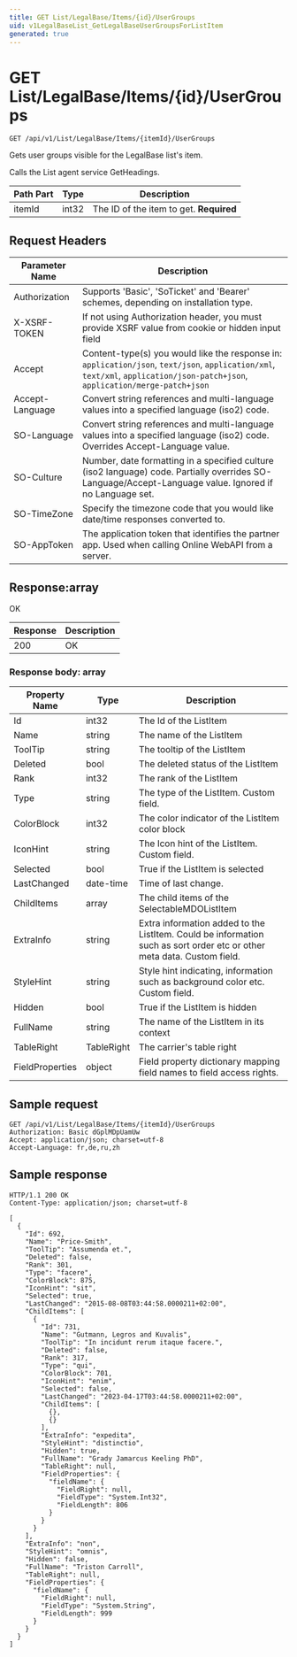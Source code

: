 ```yaml
---
title: GET List/LegalBase/Items/{id}/UserGroups
uid: v1LegalBaseList_GetLegalBaseUserGroupsForListItem
generated: true
---
```


# GET List/LegalBase/Items/{id}/UserGroups

```http
GET /api/v1/List/LegalBase/Items/{itemId}/UserGroups
```

Gets user groups visible for the LegalBase list's item.


Calls the List agent service GetHeadings.





| Path Part | Type | Description |
|-----------|------|-------------|
| itemId | int32 | The ID of the item to get. **Required** |



## Request Headers

| Parameter Name | Description |
|----------------|-------------|
| Authorization  | Supports 'Basic', 'SoTicket' and 'Bearer' schemes, depending on installation type. |
| X-XSRF-TOKEN   | If not using Authorization header, you must provide XSRF value from cookie or hidden input field |
| Accept         | Content-type(s) you would like the response in: `application/json`, `text/json`, `application/xml`, `text/xml`, `application/json-patch+json`, `application/merge-patch+json` |
| Accept-Language | Convert string references and multi-language values into a specified language (iso2) code. |
| SO-Language | Convert string references and multi-language values into a specified language (iso2) code. Overrides Accept-Language value. |
| SO-Culture | Number, date formatting in a specified culture (iso2 language) code. Partially overrides SO-Language/Accept-Language value. Ignored if no Language set. |
| SO-TimeZone | Specify the timezone code that you would like date/time responses converted to. |
| SO-AppToken | The application token that identifies the partner app. Used when calling Online WebAPI from a server. |


## Response:array

OK

| Response | Description |
|----------------|-------------|
| 200 | OK |

### Response body: array

| Property Name | Type |  Description |
|----------------|------|--------------|
| Id | int32 | The Id of the ListItem |
| Name | string | The name of the ListItem |
| ToolTip | string | The tooltip of the ListItem |
| Deleted | bool | The deleted status of the ListItem |
| Rank | int32 | The rank of the ListItem |
| Type | string | The type of the ListItem. Custom field. |
| ColorBlock | int32 | The color indicator of the ListItem color block |
| IconHint | string | The Icon hint of the ListItem. Custom field. |
| Selected | bool | True if the ListItem is selected |
| LastChanged | date-time | Time of last change. |
| ChildItems | array | The child items of the SelectableMDOListItem |
| ExtraInfo | string | Extra information added to the ListItem. Could be information such as sort order etc or other meta data. Custom field. |
| StyleHint | string | Style hint indicating, information such as background color etc. Custom field. |
| Hidden | bool | True if the ListItem is hidden |
| FullName | string | The name of the ListItem in its context |
| TableRight | TableRight | The carrier's table right |
| FieldProperties | object | Field property dictionary mapping field names to field access rights. |

## Sample request

```http!
GET /api/v1/List/LegalBase/Items/{itemId}/UserGroups
Authorization: Basic dGplMDpUamUw
Accept: application/json; charset=utf-8
Accept-Language: fr,de,ru,zh
```

## Sample response

```http_
HTTP/1.1 200 OK
Content-Type: application/json; charset=utf-8

[
  {
    "Id": 692,
    "Name": "Price-Smith",
    "ToolTip": "Assumenda et.",
    "Deleted": false,
    "Rank": 301,
    "Type": "facere",
    "ColorBlock": 875,
    "IconHint": "sit",
    "Selected": true,
    "LastChanged": "2015-08-08T03:44:58.0000211+02:00",
    "ChildItems": [
      {
        "Id": 731,
        "Name": "Gutmann, Legros and Kuvalis",
        "ToolTip": "In incidunt rerum itaque facere.",
        "Deleted": false,
        "Rank": 317,
        "Type": "qui",
        "ColorBlock": 701,
        "IconHint": "enim",
        "Selected": false,
        "LastChanged": "2023-04-17T03:44:58.0000211+02:00",
        "ChildItems": [
          {},
          {}
        ],
        "ExtraInfo": "expedita",
        "StyleHint": "distinctio",
        "Hidden": true,
        "FullName": "Grady Jamarcus Keeling PhD",
        "TableRight": null,
        "FieldProperties": {
          "fieldName": {
            "FieldRight": null,
            "FieldType": "System.Int32",
            "FieldLength": 806
          }
        }
      }
    ],
    "ExtraInfo": "non",
    "StyleHint": "omnis",
    "Hidden": false,
    "FullName": "Triston Carroll",
    "TableRight": null,
    "FieldProperties": {
      "fieldName": {
        "FieldRight": null,
        "FieldType": "System.String",
        "FieldLength": 999
      }
    }
  }
]
```